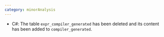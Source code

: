 ```yaml
---
category: minorAnalysis
---
```

* C#: The table `expr_compiler_generated` has been deleted and its content has been added to `compiler_generated`.
